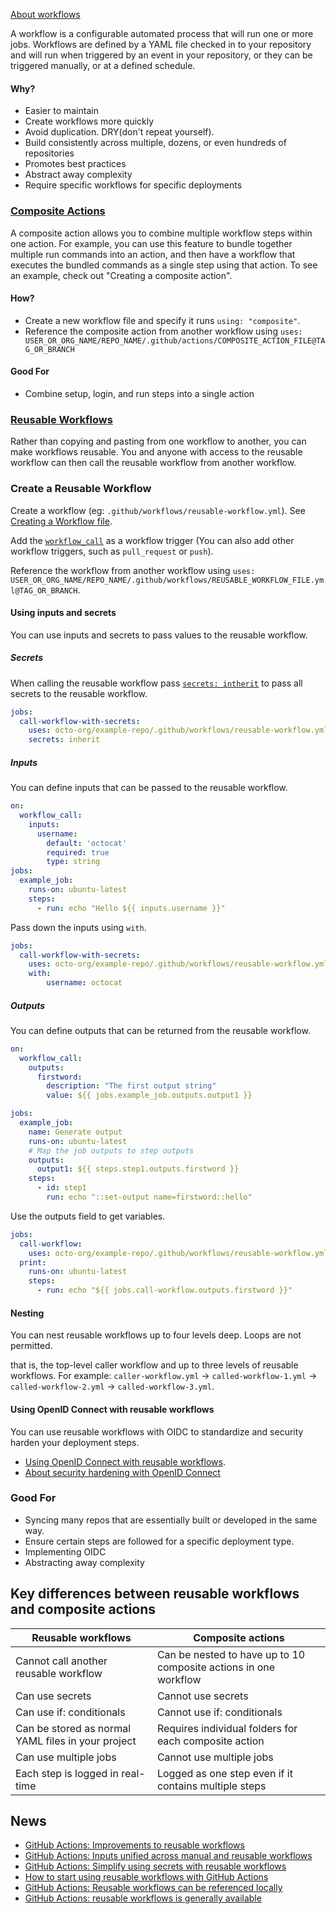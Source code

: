[About workflows](https://docs.github.com/en/actions/using-workflows/about-workflows)

A workflow is a configurable automated process that will run one or more jobs. Workflows are defined by a YAML file checked in to your repository and will run when triggered by an event in your repository, or they can be triggered manually, or at a defined schedule.

#### Why?
- Easier to maintain
- Create workflows more quickly
- Avoid duplication. DRY(don't repeat yourself).
- Build consistently across multiple, dozens, or even hundreds of repositories
- Promotes best practices
- Abstract away complexity
- Require specific workflows for specific deployments

### [Composite Actions](https://docs.github.com/en/actions/creating-actions/creating-a-composite-action)

A composite action allows you to combine multiple workflow steps within one action. For example, you can use this feature to bundle together multiple run commands into an action, and then have a workflow that executes the bundled commands as a single step using that action. To see an example, check out "Creating a composite action".

#### How?
- Create a new workflow file and specify it runs `using: "composite"`.
- Reference the composite action from another workflow using `uses: USER_OR_ORG_NAME/REPO_NAME/.github/actions/COMPOSITE_ACTION_FILE@TAG_OR_BRANCH`

#### Good For
- Combine setup, login, and run steps into a single action


### [Reusable Workflows](https://docs.github.com/en/actions/using-workflows/reusing-workflows)

Rather than copying and pasting from one workflow to another, you can make workflows reusable. You and anyone with access to the reusable workflow can then call the reusable workflow from another workflow.

### Create a Reusable Workflow
Create a workflow (eg: `.github/workflows/reusable-workflow.yml`). See [Creating a Workflow file](https://help.github.com/en/articles/configuring-a-workflow#creating-a-workflow-file).

Add the [`workflow_call`](https://docs.github.com/en/actions/using-workflows/events-that-trigger-workflows#workflow_call) as a workflow trigger (You can also add other workflow triggers, such as `pull_request` or `push`).

Reference the workflow from another workflow using `uses: USER_OR_ORG_NAME/REPO_NAME/.github/workflows/REUSABLE_WORKFLOW_FILE.yml@TAG_OR_BRANCH`.

#### Using inputs and secrets

You can use inputs and secrets to pass values to the reusable workflow.

##### Secrets
When calling the reusable workflow pass [`secrets: intherit`](https://docs.github.com/en/actions/using-workflows/reusing-workflows#passing-inputs-and-secrets-to-a-reusable-workflow) to pass all secrets to the reusable workflow.

```yml
jobs:
  call-workflow-with-secrets:
    uses: octo-org/example-repo/.github/workflows/reusable-workflow.yml@main
    secrets: inherit
```

##### Inputs

You can define inputs that can be passed to the reusable workflow.

```yml
on:
  workflow_call:
    inputs:
      username:
        default: 'octocat'
        required: true
        type: string
jobs:
  example_job:
    runs-on: ubuntu-latest
    steps:
      - run: echo "Hello ${{ inputs.username }}"
```

Pass down the inputs using `with`.

```yml
jobs:
  call-workflow-with-secrets:
    uses: octo-org/example-repo/.github/workflows/reusable-workflow.yml@main
    with:
        username: octocat
```

##### Outputs

You can define outputs that can be returned from the reusable workflow.

```yml
on:
  workflow_call:
    outputs:
      firstword:
        description: "The first output string"
        value: ${{ jobs.example_job.outputs.output1 }}

jobs:
  example_job:
    name: Generate output
    runs-on: ubuntu-latest
    # Map the job outputs to step outputs
    outputs:
      output1: ${{ steps.step1.outputs.firstword }}
    steps:
      - id: step1
        run: echo "::set-output name=firstword::hello"
```

Use the outputs field to get variables.

```yml
jobs:
  call-workflow:
    uses: octo-org/example-repo/.github/workflows/reusable-workflow.yml@main
  print:
    runs-on: ubuntu-latest
    steps:
      - run: echo "${{ jobs.call-workflow.outputs.firstword }}"
```

#### Nesting

You can nest reusable workflows up to four levels deep. Loops are not permitted.

that is, the top-level caller workflow and up to three levels of reusable workflows. For example: `caller-workflow.yml` → `called-workflow-1.yml` → `called-workflow-2.yml` → `called-workflow-3.yml`.

#### Using OpenID Connect with reusable workflows

You can use reusable workflows with OIDC to standardize and security harden your deployment steps.

- [Using OpenID Connect with reusable workflows](https://docs.github.com/en/actions/deployment/security-hardening-your-deployments/using-openid-connect-with-reusable-workflows).
- [About security hardening with OpenID Connect](https://www.github.wiki/en/actions/deployment/security-hardening-your-deployments/about-security-hardening-with-openid-connect#overview-of-openid-connect)

### Good For
- Syncing many repos that are essentially built or developed in the same way.
- Ensure certain steps are followed for a specific deployment type.
- Implementing OIDC
- Abstracting away complexity

## Key differences between reusable workflows and composite actions
| Reusable workflows  | Composite actions |
| ------------- | ------------- |
| Cannot call another reusable workflow  | Can be nested to have up to 10 composite actions in one workflow  |
| Can use secrets  | Cannot use secrets  |
| Can use if: conditionals | Cannot use if: conditionals |
| Can be stored as normal YAML files in your project | Requires individual folders for each composite action |
| Can use multiple jobs | Cannot use multiple jobs |
| Each step is logged in real-time | Logged as one step even if it contains multiple steps |

## News
- [GitHub Actions: Improvements to reusable workflows](https://github.blog/changelog/2022-08-22-github-actions-improvements-to-reusable-workflows-2/)
- [GitHub Actions: Inputs unified across manual and reusable workflows](https://github.blog/changelog/2022-06-10-github-actions-inputs-unified-across-manual-and-reusable-workflows/)
- [GitHub Actions: Simplify using secrets with reusable workflows](https://github.blog/changelog/2022-05-03-github-actions-simplify-using-secrets-with-reusable-workflows/)
- [How to start using reusable workflows with GitHub Actions](https://github.blog/2022-02-10-using-reusable-workflows-github-actions/)
- [GitHub Actions: Reusable workflows can be referenced locally](https://github.blog/changelog/2022-01-25-github-actions-reusable-workflows-can-be-referenced-locally/)
- [GitHub Actions: reusable workflows is generally available](https://github.blog/2021-11-29-github-actions-reusable-workflows-is-generally-available/)
